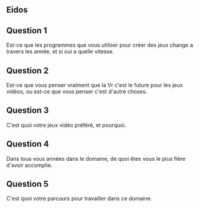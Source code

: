 ## Eidos
## Question 1
Est-ce que les programmes que vous utiliser pour créer des jeux change a travers les année, et si oui a quelle vitesse.

## Question 2 
Est-ce que vous penser vraiment que la Vr c'est le future pour les jeux vidéos, ou est-ce que vous penser c'est d'autre choses.

## Question 3
C'est quoi votre jeux vidéo préféré, et pourquoi.

## Question 4
Dans tous vous années dans le domaine, de quoi êtes vous le plus fière d'avoir accomplie.

## Question 5
C'est quoi votre parcours pour travailler dans ce domaine.
